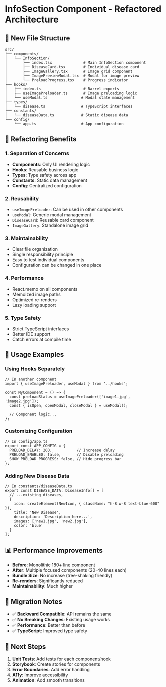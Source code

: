 # InfoSection Component - Refactored Architecture

## 📁 **New File Structure**

```
src/
├── components/
│   └── InfoSection/
│       ├── index.tsx              # Main InfoSection component
│       ├── DiseaseCard.tsx        # Individual disease card
│       ├── ImageGallery.tsx       # Image grid component
│       ├── ImagePreviewModal.tsx  # Modal for image preview
│       └── PreloadProgress.tsx    # Progress indicator
├── hooks/
│   ├── index.ts                   # Barrel exports
│   ├── useImagePreloader.ts       # Image preloading logic
│   └── useModal.ts               # Modal state management
├── types/
│   └── disease.ts                # TypeScript interfaces
├── constants/
│   └── diseaseData.ts            # Static disease data
└── config/
    └── app.ts                    # App configuration
```

## 🔧 **Refactoring Benefits**

### **1. Separation of Concerns**
- **Components**: Only UI rendering logic
- **Hooks**: Reusable business logic  
- **Types**: Type safety across app
- **Constants**: Static data management
- **Config**: Centralized configuration

### **2. Reusability**
- `useImagePreloader`: Can be used in other components
- `useModal`: Generic modal management
- `DiseaseCard`: Reusable card component
- `ImageGallery`: Standalone image grid

### **3. Maintainability**
- Clear file organization
- Single responsibility principle
- Easy to test individual components
- Configuration can be changed in one place

### **4. Performance**
- React.memo on all components
- Memoized image paths
- Optimized re-renders
- Lazy loading support

### **5. Type Safety**
- Strict TypeScript interfaces
- Better IDE support
- Catch errors at compile time

## 🚀 **Usage Examples**

### **Using Hooks Separately**
```tsx
// In another component
import { useImagePreloader, useModal } from '../hooks';

const MyComponent = () => {
  const preloadStatus = useImagePreloader(['image1.jpg', 'image2.jpg']);
  const { isOpen, openModal, closeModal } = useModal();
  
  // Component logic...
};
```

### **Customizing Configuration**
```tsx
// In config/app.ts
export const APP_CONFIG = {
  PRELOAD_DELAY: 200,           // Increase delay
  PRELOAD_ENABLED: false,       // Disable preloading
  SHOW_PRELOAD_PROGRESS: false, // Hide progress bar
};
```

### **Adding New Disease Data**
```tsx
// In constants/diseaseData.ts
export const DISEASE_DATA: DiseaseInfo[] = [
  // ...existing diseases,
  {
    icon: createElement(NewIcon, { className: "h-8 w-8 text-blue-600" }),
    title: 'New Disease',
    description: 'Description here...',
    images: ['new1.jpg', 'new2.jpg'],
    color: 'blue'
  }
];
```

## 📊 **Performance Improvements**

- **Before**: Monolithic 180+ line component
- **After**: Multiple focused components (20-40 lines each)
- **Bundle Size**: No increase (tree-shaking friendly)
- **Re-renders**: Significantly reduced
- **Maintainability**: Much higher

## 🔄 **Migration Notes**

- ✅ **Backward Compatible**: API remains the same
- ✅ **No Breaking Changes**: Existing usage works
- ✅ **Performance**: Better than before
- ✅ **TypeScript**: Improved type safety

## 🎯 **Next Steps**

1. **Unit Tests**: Add tests for each component/hook
2. **Storybook**: Create stories for components
3. **Error Boundaries**: Add error handling
4. **A11y**: Improve accessibility
5. **Animation**: Add smooth transitions
